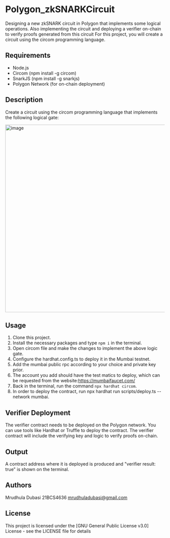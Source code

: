 # Polygon_zkSNARKCircuit
Designing a new zkSNARK circuit in Polygon that implements some logical operations. Also implementing the circuit and deploying a verifier on-chain to verify proofs generated from this circuit For this project, you will create a circuit using the circom programming language.

## Requirements 
* Node.js
* Circom (npm install -g circom) 
* SnarkJS (npm install -g snarkjs)
* Polygon Network (for on-chain deployment)

## Description
Create a circuit using the circom programming language that implements the following logical gate:

<img width="592" alt="image" src="https://github.com/s0HaNp/PolygonModule3/assets/95775561/e15a0cee-4fff-4571-8a63-8db8defcb4d8">

## Usage
1. Clone this project.
2. Install the necessary packages and type `npm i` in the terminal.
3. Open circom file and make the changes to implement the above logic gate.
5. Configure the hardhat.config.ts to deploy it in the Mumbai testnet.
6. Add the mumbai public rpc according to your choice and private key prior.
7. The account you add should have the test matics to deploy, which can be requested from the website:https://mumbaifaucet.com/
9. Back in the terminal, run the command `npx hardhat circom`.
10. In order to deploy the contract, run npx hardhat run scripts/deploy.ts --network mumbai.

## Verifier Deployment
The verifier contract needs to be deployed on the Polygon network. You can use tools like Hardhat or Truffle to deploy the contract. The verifier contract will include the verifying key and logic to verify proofs on-chain.
    
## Output
A contract address where it is deployed is produced and "verifier result: true" is shown on the terminal.

## Authors

Mrudhula Dubasi
21BCS4636
mrudhuladubasi@gmail.com

## License

This project is licensed under the [GNU General Public License v3.0] License - see the LICENSE file for details
